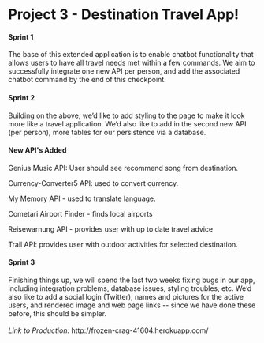 <h1>Project 3 - Destination Travel App!</h1>
<h4>Sprint 1</h4>
<p>The base of this extended application is to enable chatbot functionality that allows users to have all travel needs met within a few commands. We aim to successfully integrate one new API per person, and add the associated chatbot command by the end of this checkpoint.<br>
<h4>Sprint 2</h4>
<p>Building on the above, we’d like to add styling to the page to make it look more like a travel application. We’d also like to add in the second new API (per person), more tables for our persistence via a database.<br>
<h4>New API's Added</h4>
<p>Genius Music API: User should see recommend song from destination.<br>
<p>Currency-Converter5 API: used to convert currency. <br>
<p>My Memory API -  used to translate language.<br>
<p>Cometari Airport Finder - finds local airports<br>
<p>Reisewarnung API - provides user with up to date travel advice<br>
<p>Trail API: provides user with outdoor activities for selected destination.<br>
<h4>Sprint 3</h4>
<p>Finishing things up, we will spend the last two weeks fixing bugs in our app, including integration problems, database issues, styling troubles, etc. We’d also like to add a social login (Twitter), names and pictures for the active users, and rendered image and web page links -- since we have done these before, this should be simpler.<br>

<br>
<em> Link to Production: </em> http://frozen-crag-41604.herokuapp.com/

